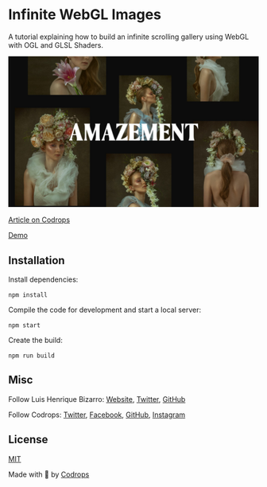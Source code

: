 # Infinite WebGL Images

A tutorial explaining how to build an infinite scrolling gallery using WebGL with OGL and GLSL Shaders.

![Final Result](cover.jpg)

[Article on Codrops](https://tympanus.net/codrops/?p=52634)

[Demo](http://tympanus.net/Development/.../)

## Installation

Install dependencies:

```
npm install
```

Compile the code for development and start a local server:

```
npm start
```

Create the build:

```
npm run build
```

## Misc

Follow Luis Henrique Bizarro: [Website](https://bizar.ro/), [Twitter](https://twitter.com/lhbizarro), [GitHub](https://github.com/lhbizarro)

Follow Codrops: [Twitter](http://www.twitter.com/codrops), [Facebook](http://www.facebook.com/codrops), [GitHub](https://github.com/codrops), [Instagram](https://www.instagram.com/codropsss/)

## License
[MIT](LICENSE)

Made with :blue_heart: by [Codrops](http://www.codrops.com)
